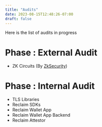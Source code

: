 ```yaml
---
title: "Audits"
date: 2023-08-15T12:48:26-07:00
draft: false
---
```


Here is the list of audits in progress
# Phase : External Audit
- ZK Circuits (By [ZkSecurity](https://www.zksecurity.xyz/))

# Phase : Internal Audit
- TLS Libraries
- Reclaim SDKs
- Reclaim Wallet App
- Reclaim Wallet App Backend
- Reclaim Attestor 

